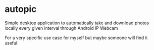 # autopic
 Simple desktop application to automatically take and download photos locally every given interval through Android IP Webcam
 
 For a very specific use case for myself but maybe someone will find it useful
